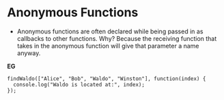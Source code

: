 # Anonymous Functions

* Anonymous functions are often declared while being passed in as callbacks to other functions. Why? Because the receiving function that takes in the anonymous function will give that parameter a name anyway.

**EG**

```JS 
findWaldo(["Alice", "Bob", "Waldo", "Winston"], function(index) {
  console.log("Waldo is located at:", index);
});
```

